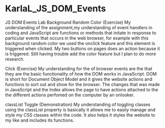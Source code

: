 # KarlaL_JS_DOM_Events
JS DOM Events Lab
Background Random Color (Exercise)
My understanding of the assignment,my understanding of event handlers in coding and JavaScript are functions or methods that initate in response to particular events that occurs in the web browser, for example with this background random color we used the onclick feature and this element is triggered when clicked. My two buttons on pages does an action because it is triggered. Still having trouble add the color feature but I plan to do more research. 

Click (Exercise)
My understanding for the of browser events are the that they are the basic functionality of how the DOM works in JavaScript. DOM is short for Document Object Model and it gives the website actions and functions to sort out and show for the browser. The changes that was made in JavaScript and the Index allows the page to have actions attached to the the different actions perfomed on the computer by an onlooker. 

 classList Toggle (Demonstration)
 My understanding of toggling classes using the classList property is basically it allows me to easily manage and style my CSS classes within the code. It also helps it styles the website to my like and includes its functions. 